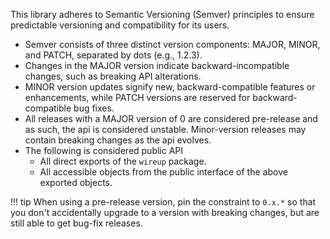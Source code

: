 This library adheres to Semantic Versioning (Semver) principles to ensure predictable versioning and compatibility for
its users. 

* Semver consists of three distinct version components: MAJOR, MINOR, and PATCH, separated by dots (e.g.,
1.2.3). 
* Changes in the MAJOR version indicate backward-incompatible changes, such as breaking API alterations. 
* MINOR version updates signify new, backward-compatible features or enhancements, while PATCH versions are reserved for
backward-compatible bug fixes. 
* All releases with a MAJOR version of 0 are considered pre-release and as such, the api is considered unstable.
  Minor-version releases may contain breaking changes as the api evolves.
* The following is considered public API
  * All direct exports of the `wireup` package.
  * All accessible objects from the public interface of the above exported objects.


!!! tip
    When using a pre-release version, pin the constraint to `0.x.*` so that you don't accidentally upgrade to a version
    with breaking changes, but are still able to get bug-fix releases.
